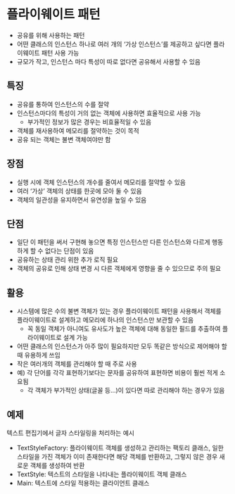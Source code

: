 # 플라이웨이트 패턴
- 공유를 위해 사용하는 패턴
- 어떤 클래스의 인스턴스 하나로 여러 개의 ‘가상 인스턴스’를 제공하고 싶다면 플라이웨이트 패턴 사용 가능
- 규모가 작고, 인스턴스 마다 특성이 따로 없다면 공유해서 사용할 수 있음

## 특징
- 공유를 통하여 인스턴스의 수를 절약
- 인스턴스마다의 특성이 거의 없는 객체에 사용하면 효율적으로 사용 가능
    - 부가적인 정보가 많은 경우는 비효율적일 수 있음
- 객체를 재사용하여 메모리를 절약하는 것이 목적
- 공유 되는 객체는 불변 객체여야만 함

## 장점
- 실행 시에 객체 인스턴스의 개수를 줄여서 메모리를 절약할 수 있음
- 여러 ‘가상’ 객체의 상태를 한곳에 모아 둘 수 있음
- 객체의 일관성을 유지하면서 유연성을 높일 수 있음

## 단점
- 일단 이 패턴을 써서 구현해 놓으면 특정 인스턴스만 다른 인스턴스와 다르게 행동하게 할 수 없다는 단점이 있음
- 공유하는 상태 관리 위한 추가 로직 필요
- 객체의 공유로 인해 상태 변경 시 다른 객체에게 영향을 줄 수 있으므로 주의 필요

## 활용
- 시스템에 많은 수의 불변 객체가 있는 경우 플라이웨이트 패턴을 사용해서 객체를 플라이웨이트로 설계하고 메모리에 하나의 인스턴스만 보관할 수 있음
    - 꼭 동일 객체가 아니여도 유사도가 높은 객체에 대해 동일한 필드를 추출하여 플라이웨이트로 설계 가능
- 어떤 클래스의 인스턴스가 아주 많이 필요하지만 모두 똑같은 방식으로 제어해야 할 때 유용하게 쓰임
- 작은 여러개의 객체를 관리해야 할 때 주로 사용
- 예) 각 단어를 각각 표현하기보다는 문자를 공유하여 표현하면 비용이 훨씬 적게 소요됨
    - 각 객체가 부가적인 상태(글꼴 등…)이 있다면 따로 관리해야 하는 경우가 있음

## 예제
텍스트 편집기에서 글자 스타일링을 처리하는 예시
- TextStyleFactory: 플라이웨이트 객체를 생성하고 관리하는 팩토리 클래스, 일한 스타일을 가진 객체가 이미 존재한다면 해당 객체를 반환하고, 그렇지 않은 경우 새로운 객체를 생성하여 반환
- TextStyle: 텍스트의 스타일을 나타내는 플라이웨이트 객체 클래스
- Main: 텍스트에 스타일 적용하는 클라이언트 클래스

